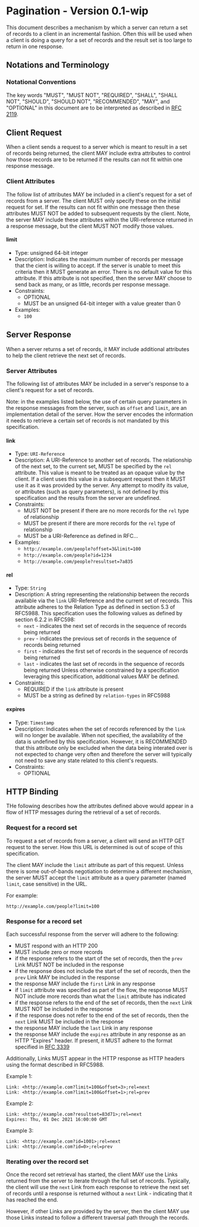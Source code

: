 # Pagination - Version 0.1-wip

This document describes a mechanism by which a server can return a set of
records to a client in an incremental fashion. Often this will be used when
a client is doing a query for a set of records and the result set is too large
to return in one response.

## Notations and Terminology

### Notational Conventions

The key words "MUST", "MUST NOT", "REQUIRED", "SHALL", "SHALL NOT", "SHOULD",
"SHOULD NOT", "RECOMMENDED", "MAY", and "OPTIONAL" in this document are to be
interpreted as described in [RFC 2119](https://tools.ietf.org/html/rfc2119).

## Client Request

When a client sends a request to a server which is meant to result in a
set of records being returned, the client MAY include extra attributes
to control how those records are to be returned if the results can not
fit within one response message.

### Client Attributes

The follow list of attributes MAY be included in a client's request for
a set of records from a server. The client MUST only specify these on
the initial request for set. If the results can not fit within one
message then these attributes MUST NOT be added to subsequent requests
by the client. Note, the server MAY include these attributes within
the URI-reference returned in a response message, but the client MUST NOT
modify those values.

#### limit

- Type: unsigned 64-bit integer
- Description: Indicates the maximum number of records per message
  that the cient is willing to accept. If the server is unable to
  meet this criteria then it MUST generate an error.
  There is no default value for this attribute.
  If this attribute is not specified, then the server MAY choose to send back
  as many, or as little, records per response message.
- Constraints:
  - OPTIONAL
  - MUST be an unsigned 64-bit integer with a value greater than 0
- Examples:
  - `100`

## Server Response

When a server returns a set of records, it MAY include additional attributes
to help the client retrieve the next set of records.

### Server Attributes

The following list of attributes MAY be included in a server's response to
a client's request for a set of records.

Note: in the examples listed below, the use of certain query parameters
in the response messages from the server, such as `offset` and `limit`,
are an implementation detail of the server. How the server encodes the
information it needs to retrieve a certain set of records is not
mandated by this specification.

#### link

- Type: `URI-Reference`
- Description: A URI-Reference to another set of records. The relationship
  of the next set, to the current set, MUST be specified by the `rel`
  attribute. This value is meant to be treated as an opaque value by the
  client. If a client uses this value in a subsequent request then it
  MUST use it as it was provided by the server. Any attempt to modify its
  value, or attributes (such as query parameters), is not defined by this
  specification and the results from the server are undefined.
- Constraints:
  - MUST NOT be present if there are no more records for the `rel` type of
    relationship
  - MUST be present if there are more records for the `rel` type of
    relationship
  - MUST be a URI-Reference as defined in RFC...
- Examples:
  - `http://example.com/people?offset=3&limit=100`
  - `http://example.com/people?id=1234`
  - `http://example.com/people?resultset=7a835`

#### rel

- Type: `String`
- Description: A string representing the relationship between the records
  available via the `link` URI-Reference and the current set of records.
  This attribute adheres to the Relation Type as defined in section 5.3
  of RFC5988.
  This specification uses the following values as defined by section 6.2.2
  in RFC598:
  - `next` - indicates the next set of records in the sequence of records
    being returned
  - `prev` - indicates the previous set of records in the sequence of records
    being returned
  - `first` - indicates the first set of records in the sequence of records
    being returned
  - `last` - indicates the last set of records in the sequence of records
    being returned
  Unless otherwise constrained by a specification leveraging this
  specification, additional values MAY be defined.
- Constraints:
  - REQUIRED if the `link` attribute is present
  - MUST be a string as defined by `relation-types` in RFC5988

#### expires

- Type: `Timestamp`
- Description: Indicates when the set of records referenced by the
  `link` will no longer be available. When not specified, the availability
  of the data is undefined by this specification. However, it is RECOMMENDED
  that this attribute only be excluded when the data being interated over
  is not expected to change very often and therefore the server will
  typically not need to save any state related to this client's requests.
- Constraints:
  - OPTIONAL

## HTTP Binding

THe following describes how the attributes defined above would appear in a
flow of HTTP messages during the retrieval of a set of records.

### Request for a record set

To request a set of records from a server, a client will send an HTTP GET
request to the server. How this URL is determined is out of scope of this
specification.

The client MAY include the `limit` attribute as part of this request. Unless
there is some out-of-bands negotiation to determine a different mechanism,
the server MUST accept the `limit` attribute as a query parameter (named
`limit`, case sensitive) in the URL.

For example:
```
http://example.com/people?limit=100
```

### Response for a record set

Each successful response from the server will adhere to the following:
- MUST respond with an HTTP 200
- MUST include zero or more records
- if the response refers to the start of the set of records, then the `prev`
  Link MUST NOT be included in the response
- if the response does not include the start of the set of records, then the
  `prev` Link MAY be included in the response
- the response MAY include the `first` Link in any response
- if  `limit` attribute was specified as part of the flow, the response MUST
  NOT include more records than what the `limit` attribute has indicated
- if the response refers to the end of the set of records, then the `next`
  Link MUST NOT be included in the response
- if the response does not refer to the end of the set of records, then the
  `next` Link MUST be included in the response
- the response MAY include the `last` Link in any response
- the response MAY include the `expires` attribute in any response as an
  HTTP "Expires" header. If present, it MUST adhere to the format specified in
  [RFC 3339](https://tools.ietf.org/html/rfc7234#section-5.3)

Additionally, Links MUST appear in the HTTP response as HTTP headers using
the format described in RFC5988.

Example 1:
```
Link: <http://example.com?limit=100&offset=3>;rel=next
Link: <http://example.com?limit=100&offset=1>;rel=prev
```

Example 2:
```
Link: <http://example.com?resultset=83d71>;rel=next
Expires: Thu, 01 Dec 2021 16:00:00 GMT
```

Example 3:
```
Link: <http://example.com?id=1001>;rel=next
Link: <http://example.com?id=0>;rel=prev
```

### Iterating over the record set

Once the record set retrieval has started, the client MAY use the Links
returned from the server to iterate through the full set of records.
Typically, the client will use the `next` Link from each response to retrieve
the next set of records until a response is returned without a `next` Link -
indicating that it has reached the end.

However, if other Links are provided by the server, then the client MAY
use those Links instead to follow a different traversal path through the
records.
